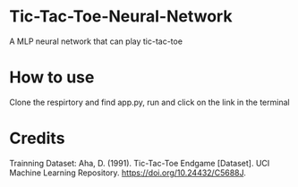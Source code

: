 # Tic-Tac-Toe-Neural-Network
A MLP neural network that can play tic-tac-toe 
# How to use 
Clone the respirtory and find app.py, run and click on the link in the terminal 
# Credits 
Trainning Dataset:
Aha, D. (1991). Tic-Tac-Toe Endgame [Dataset]. UCI Machine Learning Repository. https://doi.org/10.24432/C5688J.


